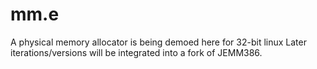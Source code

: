 # mm.e
A physical memory allocator is being demoed here for 32-bit linux
Later iterations/versions will be integrated into a fork of JEMM386.
